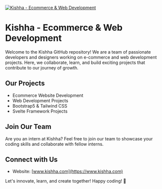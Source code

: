 [![Kishha - Ecommerce & Web Development](https://img.shields.io/badge/Kishha-Ecommerce%20%26%20Web%20Development-orange)](https://www.kishha.com)

# Kishha - Ecommerce & Web Development

Welcome to the Kishha GitHub repository! We are a team of passionate developers and designers working on e-commerce and web development projects. Here, we collaborate, learn, and build exciting projects that contribute to our journey of growth.

## Our Projects

- Ecommerce Website Development
- Web Development Projects
- Bootstrap5 & Tailwind CSS
- Svelte Framework Projects

## Join Our Team

Are you an intern at Kishha? Feel free to join our team to showcase your coding skills and collaborate with fellow interns.

## Connect with Us

- Website: [www.kishha.com](https://www.kishha.com)
  
Let's innovate, learn, and create together! Happy coding! 🚀
